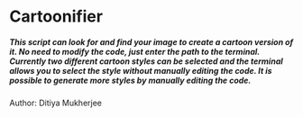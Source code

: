 # Cartoonifier

##### This script can look for and find your image to create a cartoon version of it. No need to modify the code, just enter the path to the terminal. Currently two different cartoon styles can be selected and the terminal allows you to select the style without manually editing the code. It is possible to generate more styles by manually editing the code.

Author: Ditiya Mukherjee
